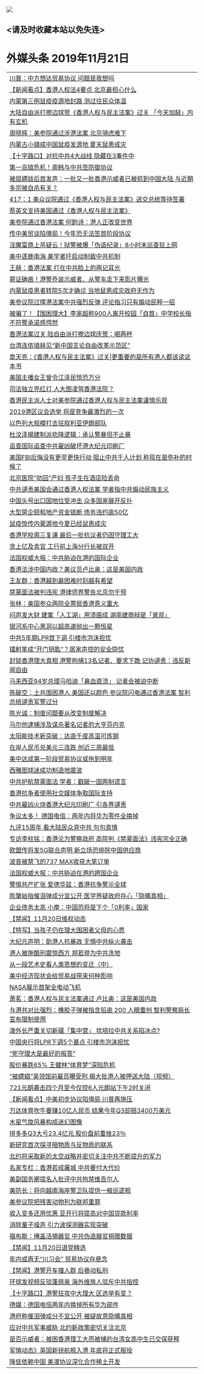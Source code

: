 
<tr>
  <td align=center><img src="https://cdn.jsdelivr.net/gh/gyoupiodf/im1/%E5%BE%AE%E4%BF%A1%E8%AF%B4%E6%98%8E4.jpg" /></td>  
</tr>

## <请及时收藏本站以免失连> </a>
# 外媒头条 2019年11月21日</a>

<table>



<tr><td colspan="2" align="left"><a href="https://xball.casa/oo.aspx?name=c1097629&key=eqxowaguscvmxdgc&from=yy">川普：中方想达贸易协议 问题是我想吗</a></td></tr>


<tr><td colspan="2" align="left"><a href="https://xball.casa/oo.aspx?name=c1097602&key=eqxowaguscvmxdgc&from=yy">【新闻看点】香港人权法4要点 北京最担心什么</a></td></tr>


<tr><td colspan="2" align="left"><a href="https://xball.casa/oo.aspx?name=c1097630&key=eqxowaguscvmxdgc&from=yy">内蒙第三例鼠疫疫源地封路 测过往民众体温</a></td></tr>


<tr><td colspan="2" align="left"><a href="https://xball.casa/oo.aspx?name=c1097660&key=eqxowaguscvmxdgc&from=yy">大陆自由派打擦边球贺《香港人权与民主法案》过关 「今天加餸」内有玄机</a></td></tr>


<tr><td colspan="2" align="left"><a href="https://xball.casa/oo.aspx?name=c1097611&key=eqxowaguscvmxdgc&from=yy">周晓辉：美参院通过涉港法案 北京骑虎难下</a></td></tr>


<tr><td colspan="2" align="left"><a href="https://xball.casa/oo.aspx?name=c1097662&key=eqxowaguscvmxdgc&from=yy">内蒙古小镇成中国鼠疫发源地 夏天鼠患成灾</a></td></tr>


<tr><td colspan="2" align="left"><a href="https://xball.casa/oo.aspx?name=c1097673&key=eqxowaguscvmxdgc&from=yy">【十字路口】对抗中共4大战线 隐藏在3事件中</a></td></tr>


<tr><td colspan="2" align="left"><a href="https://xball.casa/oo.aspx?name=c1097599&key=eqxowaguscvmxdgc&from=yy">第一岛链危机！南韩与中共签防御协议</a></td></tr>


<tr><td colspan="2" align="left"><a href="https://xball.casa/oo.aspx?name=c1097567&key=eqxowaguscvmxdgc&from=yy">被屈嫖妓后首发声：一批又一批香港示威者已被抓到中国大陆 与近期多宗被自杀有关？</a></td></tr>


<tr><td colspan="2" align="left"><a href="https://xball.casa/oo.aspx?name=c1097676&key=eqxowaguscvmxdgc&from=yy">417：1 美众议院通过《香港人权与民主法案》送交总统等待签署</a></td></tr>


<tr><td colspan="2" align="left"><a href="https://xball.casa/oo.aspx?name=c1097661&key=eqxowaguscvmxdgc&from=yy">蔡英文支持美国通过《香港人权与民主法案》</a></td></tr>


<tr><td colspan="2" align="left"><a href="https://xball.casa/oo.aspx?name=c1097669&key=eqxowaguscvmxdgc&from=yy">美参院通过香港法案 何韵诗：港人正改变世界</a></td></tr>


<tr><td colspan="2" align="left"><a href="https://xball.casa/oo.aspx?name=c1097646&key=eqxowaguscvmxdgc&from=yy">传中美贸谈陷僵局！今年恐无法签首阶段协议</a></td></tr>


<tr><td colspan="2" align="left"><a href="https://xball.casa/oo.aspx?name=c1097598&key=eqxowaguscvmxdgc&from=yy">淫魔富商上吊疑云！狱警被爆「伪造纪录」8小时未巡查狂上网</a></td></tr>


<tr><td colspan="2" align="left"><a href="https://xball.casa/oo.aspx?name=c1097663&key=eqxowaguscvmxdgc&from=yy">美中逐鹿南海 美学者吁启动制裁中共机制</a></td></tr>


<tr><td colspan="2" align="left"><a href="https://xball.casa/oo.aspx?name=c1097592&key=eqxowaguscvmxdgc&from=yy">王赫：香港法案 打在中共脸上的两记耳光</a></td></tr>


<tr><td colspan="2" align="left"><a href="https://xball.casa/oo.aspx?name=c1097596&key=eqxowaguscvmxdgc&from=yy">罪证确凿！港警乔装示威者、从警车走下来影片曝光</a></td></tr>


<tr><td colspan="2" align="left"><a href="https://xball.casa/oo.aspx?name=c1097675&key=eqxowaguscvmxdgc&from=yy">内蒙鼠疫患者转院5次才确诊 当地鼠患成灾政府无作为</a></td></tr>


<tr><td colspan="2" align="left"><a href="https://xball.casa/oo.aspx?name=c1097659&key=eqxowaguscvmxdgc&from=yy">美参议院过撑港法案中共强烈反弹 评论指习只有煽动民粹一招</a></td></tr>


<tr><td colspan="2" align="left"><a href="https://xball.casa/oo.aspx?name=c1097594&key=eqxowaguscvmxdgc&from=yy">被骗了！【围困理大】李家超称900人离开校园「自首」中学校长指不符警承诺感愕然</a></td></tr>


<tr><td colspan="2" align="left"><a href="https://xball.casa/oo.aspx?name=c1097573&key=eqxowaguscvmxdgc&from=yy">香港法案过关 陆自由派打擦边球庆贺：喝两杯</a></td></tr>


<tr><td colspan="2" align="left"><a href="https://xball.casa/oo.aspx?name=c1097647&key=eqxowaguscvmxdgc&from=yy">台湾连侬墙赫见“新中国言论自由改革示范区”</a></td></tr>


<tr><td colspan="2" align="left"><a href="https://xball.casa/oo.aspx?name=c1097568&key=eqxowaguscvmxdgc&from=yy">章天亮：《香港人权与民主法案》过关|更重要的是所有港人都该读这本书</a></td></tr>


<tr><td colspan="2" align="left"><a href="https://xball.casa/oo.aspx?name=c1097683&key=eqxowaguscvmxdgc&from=yy">美国主播女王曾令江泽民惊恐万分</a></td></tr>


<tr><td colspan="2" align="left"><a href="https://xball.casa/oo.aspx?name=c1097645&key=eqxowaguscvmxdgc&from=yy">司法独立亮红灯 人大图凌驾香港法院？</a></td></tr>


<tr><td colspan="2" align="left"><a href="https://xball.casa/oo.aspx?name=c1097643&key=eqxowaguscvmxdgc&from=yy">香港民主派人士对美参院通过香港人权与民主法案谨慎乐观</a></td></tr>


<tr><td colspan="2" align="left"><a href="https://xball.casa/oo.aspx?name=c1097610&key=eqxowaguscvmxdgc&from=yy">2019港区议会选举 将是竞争最激烈的一次</a></td></tr>


<tr><td colspan="2" align="left"><a href="https://xball.casa/oo.aspx?name=c1097638&key=eqxowaguscvmxdgc&from=yy">以色列大规模打击驻叙利亚伊朗部队</a></td></tr>


<tr><td colspan="2" align="left"><a href="https://xball.casa/oo.aspx?name=c1097668&key=eqxowaguscvmxdgc&from=yy">杜汶泽揭建制派劝降逻辑：承认警暴但不止暴</a></td></tr>


<tr><td colspan="2" align="left"><a href="https://xball.casa/oo.aspx?name=c1097655&key=eqxowaguscvmxdgc&from=yy">追查国际追查中共雇凶破坏港大纪元印刷厂</a></td></tr>


<tr><td colspan="2" align="left"><a href="https://xball.casa/oo.aspx?name=c1097600&key=eqxowaguscvmxdgc&from=yy">美国FBI后悔没有更早更快行动 阻止中共千人计划 称现在是弥补的时候了</a></td></tr>


<tr><td colspan="2" align="left"><a href="https://xball.casa/oo.aspx?name=c1097671&key=eqxowaguscvmxdgc&from=yy">北京医院“劝回”产妇 孩子生在酒店险丢命</a></td></tr>


<tr><td colspan="2" align="left"><a href="https://xball.casa/oo.aspx?name=c1097644&key=eqxowaguscvmxdgc&from=yy">中共谴责美国会通过香港人权法案 学者指中共煽动民族主义</a></td></tr>


<tr><td colspan="2" align="left"><a href="https://xball.casa/oo.aspx?name=c1097588&key=eqxowaguscvmxdgc&from=yy">中国头号出口国地位受冲击 众多国家展开反扑</a></td></tr>


<tr><td colspan="2" align="left"><a href="https://xball.casa/oo.aspx?name=c1097670&key=eqxowaguscvmxdgc&from=yy">大型房企颐和地产资金链断 债务违约逾50亿</a></td></tr>


<tr><td colspan="2" align="left"><a href="https://xball.casa/oo.aspx?name=c1097682&key=eqxowaguscvmxdgc&from=yy">鼠疫惊传内蒙源地今夏已经鼠患成灾</a></td></tr>


<tr><td colspan="2" align="left"><a href="https://xball.casa/oo.aspx?name=c1097626&key=eqxowaguscvmxdgc&from=yy">香港学校周三复课 最后一批抗议者仍固守理工大</a></td></tr>


<tr><td colspan="2" align="left"><a href="https://xball.casa/oo.aspx?name=c1097672&key=eqxowaguscvmxdgc&from=yy">贪上亿及卖官 工行前上海分行长被双开</a></td></tr>


<tr><td colspan="2" align="left"><a href="https://xball.casa/oo.aspx?name=c1097576&key=eqxowaguscvmxdgc&from=yy">法国权威大报：中共胁迫在港的国际企业</a></td></tr>


<tr><td colspan="2" align="left"><a href="https://xball.casa/oo.aspx?name=c1097640&key=eqxowaguscvmxdgc&from=yy">香港法涉中国内政？美议员卢比奥：这是美国内政</a></td></tr>


<tr><td colspan="2" align="left"><a href="https://xball.casa/oo.aspx?name=c1097578&key=eqxowaguscvmxdgc&from=yy">王友群：香港越到最困难时刻越有希望</a></td></tr>


<tr><td colspan="2" align="left"><a href="https://xball.casa/oo.aspx?name=c1097678&key=eqxowaguscvmxdgc&from=yy">禁蒙面法被判违宪 港律师界警告北京勿干预</a></td></tr>


<tr><td colspan="2" align="left"><a href="https://xball.casa/oo.aspx?name=c1097577&key=eqxowaguscvmxdgc&from=yy">张林：美国参众两院全票挺香港意义重大</a></td></tr>


<tr><td colspan="2" align="left"><a href="https://xball.casa/oo.aspx?name=c1097566&key=eqxowaguscvmxdgc&from=yy">闷声发大财 建案「人工湖」用漆画成 湖南建商辩是「景观」</a></td></tr>


<tr><td colspan="2" align="left"><a href="https://xball.casa/oo.aspx?name=c1097618&key=eqxowaguscvmxdgc&from=yy">银河系中心黑洞以超高速抛出一颗恒星</a></td></tr>


<tr><td colspan="2" align="left"><a href="https://xball.casa/oo.aspx?name=c1097604&key=eqxowaguscvmxdgc&from=yy">中共5年期LPR首下调 引楼市泡沫担忧</a></td></tr>


<tr><td colspan="2" align="left"><a href="https://xball.casa/oo.aspx?name=c1097620&key=eqxowaguscvmxdgc&from=yy">镭射笔成“开门钥匙”？居家声控的安全隐忧</a></td></tr>


<tr><td colspan="2" align="left"><a href="https://xball.casa/oo.aspx?name=c1097564&key=eqxowaguscvmxdgc&from=yy">封锁香港理大真相 港警拘捕13名记者、要求下跪 记协谴责：违反新闻自由</a></td></tr>


<tr><td colspan="2" align="left"><a href="https://xball.casa/oo.aspx?name=c1097565&key=eqxowaguscvmxdgc&from=yy">马来西亚94岁总理马哈迪「鼻血直流」 记者会被迫中断</a></td></tr>


<tr><td colspan="2" align="left"><a href="https://xball.casa/oo.aspx?name=c1097581&key=eqxowaguscvmxdgc&from=yy">陈破空：土共围困港人 美国还以颜色 参议院闪电通过香港法案 智利总统谴责军警过分</a></td></tr>


<tr><td colspan="2" align="left"><a href="https://xball.casa/oo.aspx?name=c1097605&key=eqxowaguscvmxdgc&from=yy">陈光诚：制度问题要从改变制度解决</a></td></tr>


<tr><td colspan="2" align="left"><a href="https://xball.casa/oo.aspx?name=c1097664&key=eqxowaguscvmxdgc&from=yy">马尔他逮捕涉及谋杀著名记者的大亨芬内克</a></td></tr>


<tr><td colspan="2" align="left"><a href="https://xball.casa/oo.aspx?name=c1097619&key=eqxowaguscvmxdgc&from=yy">太阳能技术新突破：达逾千度高温可炼钢</a></td></tr>


<tr><td colspan="2" align="left"><a href="https://xball.casa/oo.aspx?name=c1097616&key=eqxowaguscvmxdgc&from=yy">在岸人民币兑美元三连跌 创近三周最低</a></td></tr>


<tr><td colspan="2" align="left"><a href="https://xball.casa/oo.aspx?name=c1097654&key=eqxowaguscvmxdgc&from=yy">美中达成第一阶段贸易协议或拖到明年</a></td></tr>


<tr><td colspan="2" align="left"><a href="https://xball.casa/oo.aspx?name=c1097621&key=eqxowaguscvmxdgc&from=yy">西雅图球迷成功制造地震波</a></td></tr>


<tr><td colspan="2" align="left"><a href="https://xball.casa/oo.aspx?name=c1097575&key=eqxowaguscvmxdgc&from=yy">中共护航禁蒙面法 学者：戳破一国两制谎言</a></td></tr>


<tr><td colspan="2" align="left"><a href="https://xball.casa/oo.aspx?name=c1097625&key=eqxowaguscvmxdgc&from=yy">香港抗争者使用社交媒体争取国际支持</a></td></tr>


<tr><td colspan="2" align="left"><a href="https://xball.casa/oo.aspx?name=c1097603&key=eqxowaguscvmxdgc&from=yy">中共雇凶火烧香港大纪元印刷厂 引各界谴责</a></td></tr>


<tr><td colspan="2" align="left"><a href="https://xball.casa/oo.aspx?name=c1097595&key=eqxowaguscvmxdgc&from=yy">争议太多！ 德国电信：两年内将华为零件全换掉</a></td></tr>


<tr><td colspan="2" align="left"><a href="https://xball.casa/oo.aspx?name=c1097601&key=eqxowaguscvmxdgc&from=yy">九评15周年 看大陆民众弃中共 句句真情</a></td></tr>


<tr><td colspan="2" align="left"><a href="https://xball.casa/oo.aspx?name=c1097637&key=eqxowaguscvmxdgc&from=yy">专访李柱铭：香港沦为警察政府 高院判《禁蒙面法》违宪完全正确</a></td></tr>


<tr><td colspan="2" align="left"><a href="https://xball.casa/oo.aspx?name=c1097590&key=eqxowaguscvmxdgc&from=yy">欧盟传将发5G联合声明 新立场恐排除中国供应商</a></td></tr>


<tr><td colspan="2" align="left"><a href="https://xball.casa/oo.aspx?name=c1097614&key=eqxowaguscvmxdgc&from=yy">波音被禁飞的737 MAX收获大笔订单</a></td></tr>


<tr><td colspan="2" align="left"><a href="https://xball.casa/oo.aspx?name=c1097615&key=eqxowaguscvmxdgc&from=yy">法国权威大报：中共胁迫在港的跨国企业</a></td></tr>


<tr><td colspan="2" align="left"><a href="https://xball.casa/oo.aspx?name=c1097574&key=eqxowaguscvmxdgc&from=yy">警惕共产扩张 爱德华兹：香港抗争警示全球</a></td></tr>


<tr><td colspan="2" align="left"><a href="https://xball.casa/oo.aspx?name=c1097657&key=eqxowaguscvmxdgc&from=yy">陈肇始指催泪弹成分宜公开 医学界疑政府存心「隐暪真相」</a></td></tr>


<tr><td colspan="2" align="left"><a href="https://xball.casa/oo.aspx?name=c1097585&key=eqxowaguscvmxdgc&from=yy">企业债务太高 小摩：中国恐将是下个「0利率」国家</a></td></tr>


<tr><td colspan="2" align="left"><a href="https://xball.casa/oo.aspx?name=c1097674&key=eqxowaguscvmxdgc&from=yy">【禁闻】11月20日维权动态</a></td></tr>


<tr><td colspan="2" align="left"><a href="https://xball.casa/oo.aspx?name=c1097656&key=eqxowaguscvmxdgc&from=yy">【特写】当孩子仍在理大围困者父母的心愿</a></td></tr>


<tr><td colspan="2" align="left"><a href="https://xball.casa/oo.aspx?name=c1097580&key=eqxowaguscvmxdgc&from=yy">大纪元声明：助港人抗暴政 无惧中共纵火袭击</a></td></tr>


<tr><td colspan="2" align="left"><a href="https://xball.casa/oo.aspx?name=c1097570&key=eqxowaguscvmxdgc&from=yy">港人被施酷刑震惊西方 郑若骅为中共洗地</a></td></tr>


<tr><td colspan="2" align="left"><a href="https://xball.casa/oo.aspx?name=c1097593&key=eqxowaguscvmxdgc&from=yy">从一段艺术史看人类思想的变迁（中）</a></td></tr>


<tr><td colspan="2" align="left"><a href="https://xball.casa/oo.aspx?name=c1097609&key=eqxowaguscvmxdgc&from=yy">美中经济现状会给贸易战带来何种影响</a></td></tr>


<tr><td colspan="2" align="left"><a href="https://xball.casa/oo.aspx?name=c1097617&key=eqxowaguscvmxdgc&from=yy">NASA展示首架全电动飞机</a></td></tr>


<tr><td colspan="2" align="left"><a href="https://xball.casa/oo.aspx?name=c1097586&key=eqxowaguscvmxdgc&from=yy">萧茗：香港人权与民主法案通过 卢比奥：这是美国内政</a></td></tr>


<tr><td colspan="2" align="left"><a href="https://xball.casa/oo.aspx?name=c1097641&key=eqxowaguscvmxdgc&from=yy">与港共对比强烈：橡胶子弹被指含铅逾 200 人眼重创 智利警察局长宣布限制使用</a></td></tr>


<tr><td colspan="2" align="left"><a href="https://xball.casa/oo.aspx?name=c1097658&key=eqxowaguscvmxdgc&from=yy">澳外长严重关切新疆「集中营」 坎培拉中共关系陷冰点?</a></td></tr>


<tr><td colspan="2" align="left"><a href="https://xball.casa/oo.aspx?name=c1097613&key=eqxowaguscvmxdgc&from=yy">中国央行将LPR下调5个基点 引楼市泡沫担忧</a></td></tr>


<tr><td colspan="2" align="left"><a href="https://xball.casa/oo.aspx?name=c1097632&key=eqxowaguscvmxdgc&from=yy">“死守理大是最好的报答”</a></td></tr>


<tr><td colspan="2" align="left"><a href="https://xball.casa/oo.aspx?name=c1097572&key=eqxowaguscvmxdgc&from=yy">股价暴跌65% 王健林“体育梦”深陷危机</a></td></tr>


<tr><td colspan="2" align="left"><a href="https://xball.casa/oo.aspx?name=c1097579&key=eqxowaguscvmxdgc&from=yy">“被嫖娼”英领馆前雇员曝受刑 揭大批港人被押送大陆（视频）</a></td></tr>


<tr><td colspan="2" align="left"><a href="https://xball.casa/oo.aspx?name=c1097642&key=eqxowaguscvmxdgc&from=yy">721元朗袭击四个月至今仅控6人元朗站下午2时关闭</a></td></tr>


<tr><td colspan="2" align="left"><a href="https://xball.casa/oo.aspx?name=c1097606&key=eqxowaguscvmxdgc&from=yy">【新闻看点】中美初步协议陷僵局 川普再施压</a></td></tr>


<tr><td colspan="2" align="left"><a href="https://xball.casa/oo.aspx?name=c1097587&key=eqxowaguscvmxdgc&from=yy">万达体育吹牛要赚10亿人民币 结果今年Q3却赔3400万美元</a></td></tr>


<tr><td colspan="2" align="left"><a href="https://xball.casa/oo.aspx?name=c1097623&key=eqxowaguscvmxdgc&from=yy">木星气旋风暴构成迷幻图像</a></td></tr>


<tr><td colspan="2" align="left"><a href="https://xball.casa/oo.aspx?name=c1097584&key=eqxowaguscvmxdgc&from=yy">拼多多Q3大亏23.4亿元 股价盘前重挫23％</a></td></tr>


<tr><td colspan="2" align="left"><a href="https://xball.casa/oo.aspx?name=c1097624&key=eqxowaguscvmxdgc&from=yy">新研究首次探寻暗物质与反物质的联系</a></td></tr>


<tr><td colspan="2" align="left"><a href="https://xball.casa/oo.aspx?name=c1097597&key=eqxowaguscvmxdgc&from=yy">北约将采取新的太空战略并密切关注中共不断提升的军力</a></td></tr>


<tr><td colspan="2" align="left"><a href="https://xball.casa/oo.aspx?name=c1097627&key=eqxowaguscvmxdgc&from=yy">名家专栏：香港若成屠城 中共要付大代价</a></td></tr>


<tr><td colspan="2" align="left"><a href="https://xball.casa/oo.aspx?name=c1097628&key=eqxowaguscvmxdgc&from=yy">美副国务卿提名人批评中共拘禁维吾尔人</a></td></tr>


<tr><td colspan="2" align="left"><a href="https://xball.casa/oo.aspx?name=c1097635&key=eqxowaguscvmxdgc&from=yy">美防长：将向越南海岸警卫队提供一艘巡逻舰</a></td></tr>


<tr><td colspan="2" align="left"><a href="https://xball.casa/oo.aspx?name=c1097639&key=eqxowaguscvmxdgc&from=yy">美参议院把残害动物列为联邦重罪</a></td></tr>


<tr><td colspan="2" align="left"><a href="https://xball.casa/oo.aspx?name=c1097589&key=eqxowaguscvmxdgc&from=yy">收入变多还用优惠 亚开行将提高对中国贷款利率</a></td></tr>


<tr><td colspan="2" align="left"><a href="https://xball.casa/oo.aspx?name=c1097622&key=eqxowaguscvmxdgc&from=yy">消除量子噪声 引力波探测器实现突破</a></td></tr>


<tr><td colspan="2" align="left"><a href="https://xball.casa/oo.aspx?name=c1097636&key=eqxowaguscvmxdgc&from=yy">福布斯：掩盖活摘器官 中共伪造器官捐赠数据</a></td></tr>


<tr><td colspan="2" align="left"><a href="https://xball.casa/oo.aspx?name=c1097680&key=eqxowaguscvmxdgc&from=yy">【禁闻】11月20日退党精选</a></td></tr>


<tr><td colspan="2" align="left"><a href="https://xball.casa/oo.aspx?name=c1097612&key=eqxowaguscvmxdgc&from=yy">年内或再无“川习会” 贸易协议存悬念</a></td></tr>


<tr><td colspan="2" align="left"><a href="https://xball.casa/oo.aspx?name=c1097631&key=eqxowaguscvmxdgc&from=yy">【禁闻】港警开车撞人群 后巷动私刑</a></td></tr>


<tr><td colspan="2" align="left"><a href="https://xball.casa/oo.aspx?name=c1097633&key=eqxowaguscvmxdgc&from=yy">环球发视频反驳蓬佩奥 海外维族人驳斥中共指控</a></td></tr>


<tr><td colspan="2" align="left"><a href="https://xball.casa/oo.aspx?name=c1097591&key=eqxowaguscvmxdgc&from=yy">【十字路口】港警狂攻中大理大 区选举有变？</a></td></tr>


<tr><td colspan="2" align="left"><a href="https://xball.casa/oo.aspx?name=c1097571&key=eqxowaguscvmxdgc&from=yy">德媒：德国电信两年内换掉所有华为部件</a></td></tr>


<tr><td colspan="2" align="left"><a href="https://xball.casa/oo.aspx?name=c1097608&key=eqxowaguscvmxdgc&from=yy">港府称催泪弹成分不宜公开 被疑故意隐暪真相</a></td></tr>


<tr><td colspan="2" align="left"><a href="https://xball.casa/oo.aspx?name=c1097607&key=eqxowaguscvmxdgc&from=yy">应对中共军事威胁 北约新政策密切关注北京</a></td></tr>


<tr><td colspan="2" align="left"><a href="https://xball.casa/oo.aspx?name=c1097634&key=eqxowaguscvmxdgc&from=yy">是否示威者：被困香港理工大而被捕的台湾女高中生已交保获释</a></td></tr>


<tr><td colspan="2" align="left"><a href="https://xball.casa/oo.aspx?name=c1097582&key=eqxowaguscvmxdgc&from=yy">军情动态》英国新锐航舰入港 年底将正式服役</a></td></tr>


<tr><td colspan="2" align="left"><a href="https://xball.casa/oo.aspx?name=c1097583&key=eqxowaguscvmxdgc&from=yy">降低依赖中国 美澳协议深化合作稀土开发</a></td></tr>

</table>
